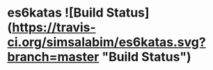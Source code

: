 # es6katas ![Build Status] (https://travis-ci.org/simsalabim/es6katas.svg?branch=master "Build Status")
